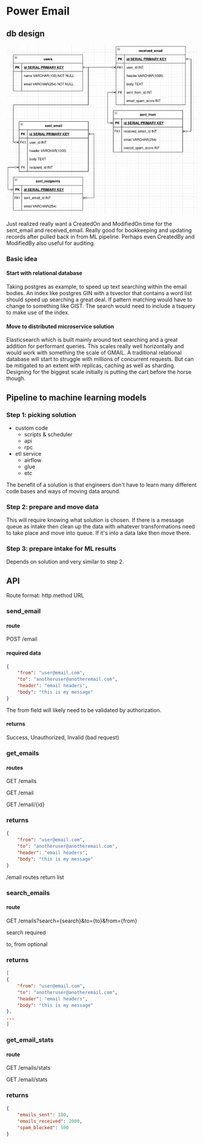 # Power Email 

## db design

![](email_schema_diagram.png?raw=true)

Just realized really want a CreatedOn and ModifiedOn time for the sent\_email and received\_email. Really good for bookkeeping and updating records after pulled back in from ML pipeline. Perhaps even CreatedBy and ModifiedBy also useful for auditing.

### Basic idea

#### Start with relational database

Taking postgres as example, to speed up text searching within the email bodies. An index like postgres GIN with a tsvector that contains a word list should speed up searching a great deal. If pattern matching would have to change to something like GIST. The search would need to include a tsquery to make use of the index.

#### Move to distributed microservice solution 

Elasticsearch which is built mainly around text searching and a great addition for performant queries. This scales really well horizontally and would work with something the scale of GMAIL. A traditional relational database will start to struggle with millions of concurrent requests. But can be mitigated to an extent with replicas, caching as well as sharding. Designing for the biggest scale initially is putting the cart before the horse though.

## Pipeline to machine learning models

### Step 1: picking solution

* custom code
  * scripts & scheduler
  * api
  * rpc
* etl service
  * airflow
  * glue
  * etc

The benefit of a solution is that engineers don't have to learn many different code bases and ways of moving data around.

### Step 2: prepare and move data

This will require knowing what solution is chosen. If there is a message queue as intake then clean up the data with whatever transformations need to take place and move into queue. If it's into a data lake then move there.

### Step 3: prepare intake for ML results

Depends on solution and very similar to step 2. 

## API

Route format: http.method URL

### send\_email

#### route

POST /email

#### required data

```json
{
    "from": "user@email.com",
    "to": "anotheruser@anotheremail.com",
    "header": "email headers",
    "body": "this is my message"
}
```

The from field will likely need to be validated by authorization.

#### returns

Success, Unauthorized, Invalid (bad request)

### get\_emails

#### routes

GET /emails

GET /email

GET /email/{id}

### returns

```json
{
    "from": "user@email.com",
    "to": "anotheruser@anotheremail.com",
    "header": "email headers",
    "body": "this is my message"
}
```

/email routes return list

### search\_emails

#### route

GET /emails?search={search}&to={to}&from={from}

search required

to, from optional

### returns

```json
[
{
    "from": "user@email.com",
    "to": "anotheruser@anotheremail.com",
    "header": "email headers",
    "body": "this is my message"
},
...
]
```

### get\_email\_stats

#### route

GET /emails/stats

GET /email/stats

### returns

```json
{
    "emails_sent": 100,
    "emails_received": 2000,
    "spam_blocked": 500
}
```
